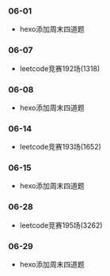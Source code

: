 ### 06-01
* hexo添加周末四道题
### 06-07
* leetcode竞赛192场(1318)
### 06-08
* hexo添加周末四道题
### 06-14
* leetcode竞赛193场(1652)
### 06-15
* hexo添加周末四道题
### 06-28
* leetcode竞赛195场(3262)
### 06-29
* hexo添加周末四道题